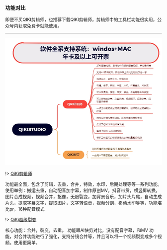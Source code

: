 ### 功能对比

即便不买QIKI剪辑师，也推荐下载QIKI剪辑师，剪辑师中的工具栏功能很实用，公众号内获取免费卡就能使用。

----
![softs](contrast.assets/softs.png)

!> [QiKi剪辑师]()

功能最全面，包含了剪辑，去重，合并，特效，水印，后期处理等等一系列功能。
使用举例：搬运去重，自动配音加字幕，制作原创MV，抖音带货，横竖屏转换，图片合成视频，视频合并，抠像，无限裂变，加背景音乐，加片头片尾，自动生成片头，提取字幕文字，提取图片，文字转语音，视频分割，移动水印等等，功能堪比pr。16种配音模式

!> [QiKi超级裂变]()

核心功能：合并，裂变，去重。
功能跟AI快剪对比，没有配音字幕，和MV 功能，对合并功能进行了强化，支持分镜合并等，并且可以将一个视频裂变成多个视频。使用更简单。

